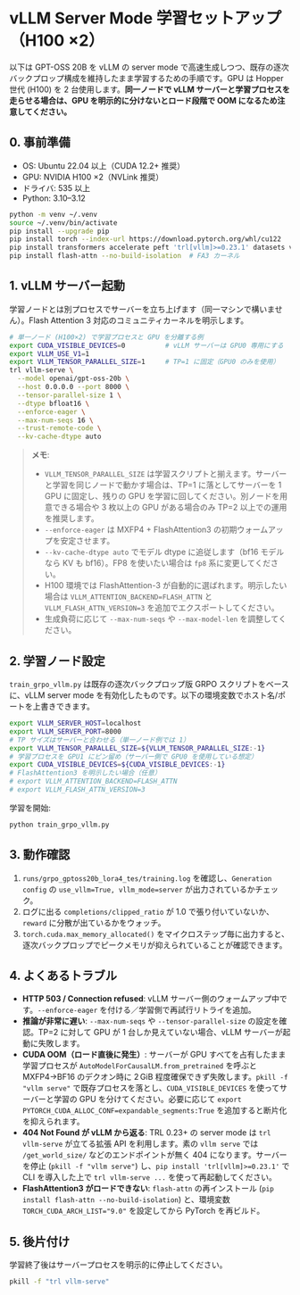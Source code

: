 # vLLM Server Mode 学習セットアップ（H100 ×2）

以下は GPT-OSS 20B を vLLM の server mode で高速生成しつつ、既存の逐次バックプロップ構成を維持したまま学習するための手順です。GPU は Hopper 世代 (H100) を 2 台使用します。**同一ノードで vLLM サーバーと学習プロセスを走らせる場合は、GPU を明示的に分けないとロード段階で OOM になるため注意してください。**

## 0. 事前準備
- OS: Ubuntu 22.04 以上（CUDA 12.2+ 推奨）
- GPU: NVIDIA H100 ×2（NVLink 推奨）
- ドライバ: 535 以上
- Python: 3.10–3.12

```bash
python -m venv ~/.venv
source ~/.venv/bin/activate
pip install --upgrade pip
pip install torch --index-url https://download.pytorch.org/whl/cu122
pip install transformers accelerate peft 'trl[vllm]>=0.23.1' datasets vllm==0.5.4.post1
pip install flash-attn --no-build-isolation  # FA3 カーネル
```

## 1. vLLM サーバー起動
学習ノードとは別プロセスでサーバーを立ち上げます（同一マシンで構いません）。Flash Attention 3 対応のコミュニティカーネルを明示します。

```bash
# 単一ノード (H100×2) で学習プロセスと GPU を分離する例
export CUDA_VISIBLE_DEVICES=0          # vLLM サーバーは GPU0 専用にする
export VLLM_USE_V1=1
export VLLM_TENSOR_PARALLEL_SIZE=1     # TP=1 に固定（GPU0 のみを使用）
trl vllm-serve \
  --model openai/gpt-oss-20b \
  --host 0.0.0.0 --port 8000 \
  --tensor-parallel-size 1 \
  --dtype bfloat16 \
  --enforce-eager \
  --max-num-seqs 16 \
  --trust-remote-code \
  --kv-cache-dtype auto
```

> **メモ**:  
> - `VLLM_TENSOR_PARALLEL_SIZE` は学習スクリプトと揃えます。サーバーと学習を同じノードで動かす場合は、TP=1 に落としてサーバーを 1 GPU に固定し、残りの GPU を学習に回してください。別ノードを用意できる場合や 3 枚以上の GPU がある場合のみ TP=2 以上での運用を推奨します。  
> - `--enforce-eager` は MXFP4 + FlashAttention3 の初期ウォームアップを安定させます。  
> - `--kv-cache-dtype auto` でモデル dtype に追従します（bf16 モデルなら KV も bf16）。FP8 を使いたい場合は `fp8` 系に変更してください。  
> - H100 環境では FlashAttention-3 が自動的に選ばれます。明示したい場合は `VLLM_ATTENTION_BACKEND=FLASH_ATTN` と `VLLM_FLASH_ATTN_VERSION=3` を追加でエクスポートしてください。
> - 生成負荷に応じて `--max-num-seqs` や `--max-model-len` を調整してください。

## 2. 学習ノード設定
`train_grpo_vllm.py` は既存の逐次バックプロップ版 GRPO スクリプトをベースに、vLLM server mode を有効化したものです。以下の環境変数でホスト名/ポートを上書きできます。

```bash
export VLLM_SERVER_HOST=localhost
export VLLM_SERVER_PORT=8000
# TP サイズはサーバーと合わせる（単一ノード例では 1）
export VLLM_TENSOR_PARALLEL_SIZE=${VLLM_TENSOR_PARALLEL_SIZE:-1}
# 学習プロセスを GPU1 にピン留め（サーバー側で GPU0 を使用している想定）
export CUDA_VISIBLE_DEVICES=${CUDA_VISIBLE_DEVICES:-1}
# FlashAttention3 を明示したい場合（任意）
# export VLLM_ATTENTION_BACKEND=FLASH_ATTN
# export VLLM_FLASH_ATTN_VERSION=3
```

学習を開始:
```bash
python train_grpo_vllm.py
```

## 3. 動作確認
1. `runs/grpo_gptoss20b_lora4_tes/training.log` を確認し、`Generation config` の `use_vllm=True, vllm_mode=server` が出力されているかチェック。
2. ログに出る `completions/clipped_ratio` が 1.0 で張り付いていないか、`reward` に分散が出ているかをウォッチ。  
3. `torch.cuda.max_memory_allocated()` をマイクロステップ毎に出力すると、逐次バックプロップでピークメモリが抑えられていることが確認できます。

## 4. よくあるトラブル
- **HTTP 503 / Connection refused**: vLLM サーバー側のウォームアップ中です。`--enforce-eager` を付ける／学習側で再試行リトライを追加。
- **推論が非常に遅い**: `--max-num-seqs` や `--tensor-parallel-size` の設定を確認。TP=2 に対して GPU が 1 台しか見えていない場合、vLLM サーバーが起動に失敗します。
- **CUDA OOM（ロード直後に発生）**: サーバーが GPU すべてを占有したまま学習プロセスが `AutoModelForCausalLM.from_pretrained` を呼ぶと MXFP4→BF16 のデクオン時に 2 GiB 程度確保できず失敗します。`pkill -f "vllm serve"` で既存プロセスを落とし、`CUDA_VISIBLE_DEVICES` を使ってサーバーと学習の GPU を分けてください。必要に応じて `export PYTORCH_CUDA_ALLOC_CONF=expandable_segments:True` を追加すると断片化を抑えられます。
- **404 Not Found が vLLM から返る**: TRL 0.23+ の server mode は `trl vllm-serve` が立てる拡張 API を利用します。素の `vllm serve` では `/get_world_size/` などのエンドポイントが無く 404 になります。サーバーを停止 (`pkill -f "vllm serve"`) し、`pip install 'trl[vllm]>=0.23.1'` で CLI を導入した上で `trl vllm-serve ...` を使って再起動してください。
- **FlashAttention3 がロードできない**: `flash-attn` の再インストール (`pip install flash-attn --no-build-isolation`) と、環境変数 `TORCH_CUDA_ARCH_LIST="9.0"` を設定してから PyTorch を再ビルド。

## 5. 後片付け
学習終了後はサーバープロセスを明示的に停止してください。
```bash
pkill -f "trl vllm-serve"
```
